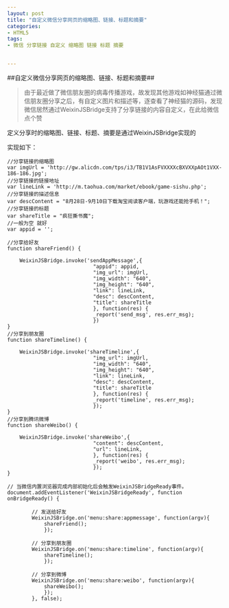 ```yaml
---
layout: post
title: "自定义微信分享网页的缩略图、链接、标题和摘要"
categories:
- HTML5
tags:
- 微信 分享链接 自定义 缩略图 链接 标题 摘要


---
```


##自定义微信分享网页的缩略图、链接、标题和摘要##

>由于最近做了微信朋友圈的病毒传播游戏，故发现其他游戏如神经猫通过微信朋友圈分享之后，有自定义图片和描述等，逐查看了神经猫的源码，发现微信居然通过WeixinJSBridge支持了分享链接的内容自定义，在此给微信点个赞

定义分享时的缩略图、链接、标题、摘要是通过WeixinJSBridge实现的

实现如下：
	
	//分享链接的缩略图
	var imgUrl = 'http://gw.alicdn.com/tps/i3/TB1V1AsFVXXXXcBXVXXpAOt1VXX-186-186.jpg';
	//分享链接的链接地址
	var lineLink = 'http://m.taohua.com/market/ebook/game-sishu.php';
	//分享链接的描述信息
	var descContent = "8月28日-9月10日下载淘宝阅读客户端，玩游戏还能抢手机！";
	//分享链接的标题
	var shareTitle = "疯狂撕书魔";
	//一般为空 就好
	var appid = '';
	
	//分享给好友
	function shareFriend() {

	    WeixinJSBridge.invoke('sendAppMessage',{
	                            "appid": appid,
	                            "img_url": imgUrl,
	                            "img_width": "640",
	                            "img_height": "640",
	                            "link": lineLink,
	                            "desc": descContent,
	                            "title": shareTitle
	                            }, function(res) {
	                            _report('send_msg', res.err_msg);
	                            })
	}
	//分享到朋友圈
	function shareTimeline() {
		
	    WeixinJSBridge.invoke('shareTimeline',{
	                            "img_url": imgUrl,
	                            "img_width": "640",
	                            "img_height": "640",
	                            "link": lineLink,
	                            "desc": descContent,
	                            "title": shareTitle
	                            }, function(res) {
	                            _report('timeline', res.err_msg);
	                            });
	}
	//分享到腾讯微博
	function shareWeibo() {
		
	    WeixinJSBridge.invoke('shareWeibo',{
	                            "content": descContent,
	                            "url": lineLink,
	                            }, function(res) {
	                            _report('weibo', res.err_msg);
	                            });
	}
	
	// 当微信内置浏览器完成内部初始化后会触发WeixinJSBridgeReady事件。
	document.addEventListener('WeixinJSBridgeReady', function onBridgeReady() {

	        // 发送给好友
	        WeixinJSBridge.on('menu:share:appmessage', function(argv){
	            shareFriend();
	            });

	        // 分享到朋友圈
	        WeixinJSBridge.on('menu:share:timeline', function(argv){
	            shareTimeline();
	            });

	        // 分享到微博
	        WeixinJSBridge.on('menu:share:weibo', function(argv){
	            shareWeibo();
	            });
	        }, false);

